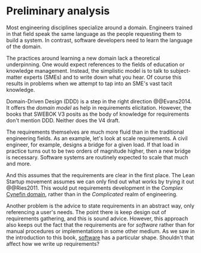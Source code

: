 # Preliminary analysis

Most engineering disciplines specialize around a domain.
Engineers trained in that field speak the same language as the people requesting them to build a system.
In contrast, software developers need to learn the language of the domain.

The practices around learning a new domain lack a theoretical underpinning.
One would expect references to the fields of education or knowledge management.
Instead, the simplistic model is to talk to subject-matter experts (SMEs) and to write down what you hear.
Of course this results in problems when we attempt to tap into an SME's vast tacit knowledge.

Domain-Driven Design (DDD) is a step in the right direction @@Evans2014.
It offers the _domain model_ as help in requirements elicitation.
However, the books that SWEBOK V3 posits as the body of knowledge for requirements don't mention DDD.
Neither does the V4 draft.

The requirements themselves are much more fluid than in the traditional engineering fields.
As an example, let's look at scale requirements.
A civil engineer, for example, designs a bridge for a given load.
If that load in practice turns out to be two orders of magnitude higher, then a new bridge is necessary.
Software systems are routinely expected to scale that much and more.

And this assumes that the requirements are clear in the first place.
The Lean Startup movement assumes we can only find out what works by trying it out @@Ries2011.
This would put requirements development in the _Complex_
[Cynefin domain](../introduction/software-engineering.md#the-cynefin-framework), rather than in the _Complicated_
realm of engineering.

Another problem is the advice to state requirements in an abstract way, only referencing a user's needs.
The point there is keep design out of requirements gathering, and this is sound advice.
However, this approach also keeps out the fact that the requirements are for _software_ rather than for manual procedures
or implementations in some other medium.
As we saw in the introduction to this book, [software](../introduction/software.md) has a particular shape.
Shouldn't that affect how we write up requirements?
